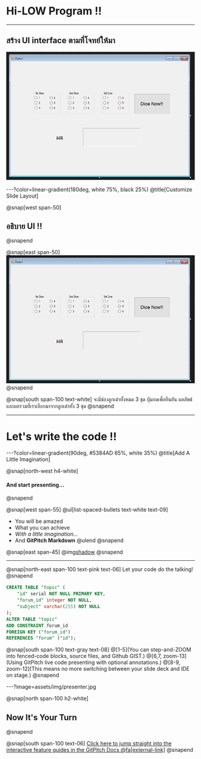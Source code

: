 # Hi-LOW Program !!

---

## สร้าง UI interface ตามที่โจทย์ให้มา

![IMAGE](assets/img/UI.PNG)

---?color=linear-gradient(180deg, white 75%, black 25%)
@title[Customize Slide Layout]

@snap[west span-50]
## อธิบาย UI !!
@snapend

@snap[east span-50]
![IMAGE](assets/img/UI.PNG)
@snapend

@snap[south span-100 text-white]
จะมีช่องลูกเต๋าทั้งหมด 3 ชุด ปุ่มกดเพื่อยืนยัน ผลลัพธ์ และผลรวมที่เราเลือกมาจากลูกเต๋าทั้ง 3 ชุด
@snapend

---
# Let's write the code !!


---?color=linear-gradient(90deg, #5384AD 65%, white 35%)
@title[Add A Little Imagination]

@snap[north-west h4-white]
#### And start presenting...
@snapend

@snap[west span-55]
@ul[list-spaced-bullets text-white text-09]
- You will be amazed
- What you can achieve
- *With a little imagination...*
- And **GitPitch Markdown**
@ulend
@snapend

@snap[east span-45]
@img[shadow](assets/img/conference.png)
@snapend

---

@snap[north-east span-100 text-pink text-06]
Let your code do the talking!
@snapend

```sql zoom-18
CREATE TABLE "topic" (
    "id" serial NOT NULL PRIMARY KEY,
    "forum_id" integer NOT NULL,
    "subject" varchar(255) NOT NULL
);
ALTER TABLE "topic"
ADD CONSTRAINT forum_id
FOREIGN KEY ("forum_id")
REFERENCES "forum" ("id");
```

@snap[south span-100 text-gray text-08]
@[1-5](You can step-and-ZOOM into fenced-code blocks, source files, and Github GIST.)
@[6,7, zoom-13](Using GitPitch live code presenting with optional annotations.)
@[8-9, zoom-12](This means no more switching between your slide deck and IDE on stage.)
@snapend


---?image=assets/img/presenter.jpg

@snap[north span-100 h2-white]
## Now It's Your Turn
@snapend

@snap[south span-100 text-06]
[Click here to jump straight into the interactive feature guides in the GitPitch Docs @fa[external-link]](https://gitpitch.com/docs/getting-started/tutorial/)
@snapend
